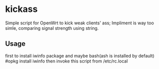 # kickass
Simple script for OpenWrt to kick weak clients' ass;
Impliment is way too simle, comparing signal strength using string.

## Usage
first to install iwinfo package and maybe bash(ash is installed by default)
#opkg install iwinfo
then invoke this script from /etc/rc.local
  
